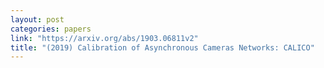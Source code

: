 ```yaml
---
layout: post
categories: papers
link: "https://arxiv.org/abs/1903.06811v2"
title: "(2019) Calibration of Asynchronous Cameras Networks: CALICO"
---
```

